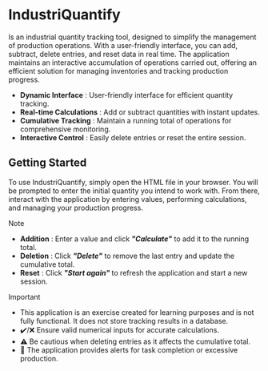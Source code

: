 # IndustriQuantify

Is an industrial quantity tracking tool, designed to simplify the management of production operations. With a user-friendly interface, you can add, subtract, delete entries, and reset data in real time. The application maintains an interactive accumulation of operations carried out, offering an efficient solution for managing inventories and tracking production progress.

- **Dynamic Interface** : User-friendly interface for efficient quantity tracking.
- **Real-time Calculations** : Add or subtract quantities with instant updates.
- **Cumulative Tracking** : Maintain a running total of operations for comprehensive monitoring.
- **Interactive Control** : Easily delete entries or reset the entire session.

## Getting Started

To use IndustriQuantify, simply open the HTML file in your browser. You will be prompted to enter the initial quantity you intend to work with. From there, interact with the application by entering values, performing calculations, and managing your production progress.

> [!NOTE]
>
> - **Addition** : Enter a value and click **_"Calculate"_** to add it to the running total.
> - **Deletion** : Click **_"Delete"_** to remove the last entry and update the cumulative total.
> - **Reset** : Click **_"Start again"_** to refresh the application and start a new session.

> [!IMPORTANT]
>
> - This application is an exercise created for learning purposes and is not fully functional. It does not store tracking results in a database.
> - ✔️/❌ Ensure valid numerical inputs for accurate calculations.
> - ⚠️ Be cautious when deleting entries as it affects the cumulative total.
> - 🔔 The application provides alerts for task completion or excessive production.

